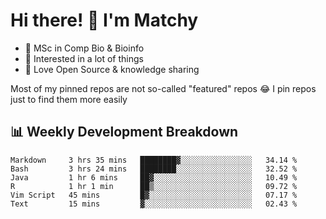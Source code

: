 # Hi there! 👋 I'm Matchy

- 🧬 MSc in Comp Bio & Bioinfo
- 🎈 Interested in a lot of things
- 💜 Love Open Source & knowledge sharing

Most of my pinned repos are not so-called "featured" repos 😂 I pin repos just to find them more easily

## 📊 Weekly Development Breakdown

<!--START_SECTION:waka-->

```text
Markdown     3 hrs 35 mins   ████████▓░░░░░░░░░░░░░░░░   34.14 %
Bash         3 hrs 24 mins   ████████░░░░░░░░░░░░░░░░░   32.52 %
Java         1 hr 6 mins     ██▓░░░░░░░░░░░░░░░░░░░░░░   10.49 %
R            1 hr 1 min      ██▒░░░░░░░░░░░░░░░░░░░░░░   09.72 %
Vim Script   45 mins         █▓░░░░░░░░░░░░░░░░░░░░░░░   07.17 %
Text         15 mins         ▓░░░░░░░░░░░░░░░░░░░░░░░░   02.43 %
```

<!--END_SECTION:waka-->
